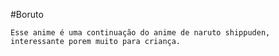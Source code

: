 #Boruto

	Esse anime é uma continuação do anime de naruto shippuden, interessante porem muito para criança.
